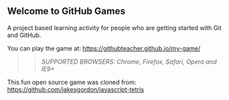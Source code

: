 ## Welcome to GitHub Games

A project based learning activity for people who are getting started with Git and GitHub.

You can play the game at: https://githubteacher.github.io/my-game/

>> _*SUPPORTED BROWSERS*: Chrome, Firefox, Safari, Opera and IE9+_

This fun open source game was cloned from: https://github.com/jakesgordon/javascript-tetris
